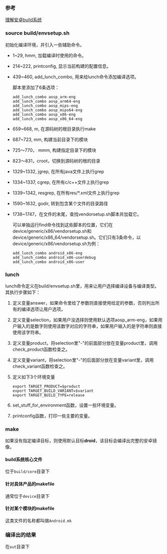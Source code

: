 ### 参考

[理解安卓build系统](https://www.ibm.com/developerworks/cn/opensource/os-cn-android-build/)

### source build/envsetup.sh

初始化编译环境，并引入一些辅助命令。

- 1~29, hmm, 加载编译时使用的命令。

- 214~222, printconfig, 显示当前构建的配置信息。

- 439~460, add_lunch_combo, 用来给lunch命令添加编译选项。

  脚本里添加了6条选项：

  ```
  add_lunch_combo aosp_arm-eng
  add_lunch_combo aosp_arm64-eng
  add_lunch_combo aosp_mips-eng
  add_lunch_combo aosp_mips64-eng
  add_lunch_combo aosp_x86-eng
  add_lunch_combo aosp_x86_64-eng
  ```

- 659~668, m, 在源码树的根目录执行make

- 687~723, mm, 构建当前目录下的模块

- 725～770， mmm, 构建指定目录下的模块

- 823～831，croot，切换到源码树的根的目录

- 1329~1332, jgrep, 在所有java文件上执行grep

- 1334~1337, cgrep, 在所有c/c++文件上执行grep

- 1339~1342, resgrep, 在所有res/*.xml文件上执行grep

- 1590~1632, godir, 转到包含某个文件的目录路径

- 1738~1747，在文件的末尾，查找vendorsetup.sh脚本并加载它。

  可以单独运行find命令找到这些脚本的位置，它们在device/generic/x86/vendorsetup.sh和device/generic/x86_64/vendorsetup.sh。它们只有3条命令，以device/generic/x86/vendorsetup.sh为例：

  ```
  add_lunch_combo android_x86-eng
  add_lunch_combo android_x86-userdebug
  add_lunch_combo android_x86-user
  ```


### lunch

lunch命令定义在build/envsetup.sh里，用来让用户选择编译设备与编译类型。其执行步骤如下：

1. 定义变量answer，如果命令里给了参数则直接使用给定的参数，否则列出所有的编译选项让用户选项。

2. 定义变量selection，如果用户没选择则使用默认选项aosp_arm-eng，如果用户输入的是数字则使用该数字对应的字符串，如果用户输入的是字符串则直接使用该字符串。

3. 定义变量product，将selection里"-"的前面部分放在变量product里，调用check_product函数检查之。

4. 定义变量variant，将selection里"-"的后面部分放在变量variant里，调用check_variant函数检查之。

5. 定义如下3个环境变量

   ```
   export TARGET_PRODUCT=$product
   export TARGET_BUILD_VARIANT=$variant
   export TARGET_BUILD_TYPE=release
   ```

6. set_stuff_for_environment函数，设置一些环境变量。

7. printconfig函数，打印一些主要的变量。

### make

如果没有指定编译目标，则使用默认目标**droid**，该目标会编译出完整的安卓镜像。

#### build系统核心文件

位于`build/core`目录下

#### 针对具体产品的makefile

通常位于`device`目录下

#### 针对某个模块的makefile

这类文件的名称都叫做`Android.mk`

### 编译出的结果

在`out`目录下